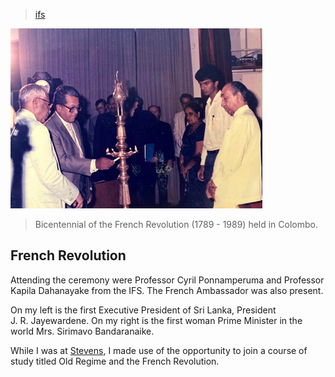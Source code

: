 > [ifs](./)

![french](photos/french-89.png)

> Bicentennial of the French Revolution (1789 - 1989) held in Colombo.

## French Revolution

Attending the ceremony were Professor Cyril Ponnamperuma and Professor Kapila Dahanayake from the IFS.  The French Ambassador was also present.

On my left is the first Executive President of Sri Lanka, President J.&nbsp;R.&nbsp;Jayewardene.
On my right is the first woman Prime Minister in the world Mrs. Sirimavo Bandaranaike.

While I was at [Stevens](/profile/education/stevens), I made use of the opportunity to join a course of study titled Old Regime and the French Revolution.
